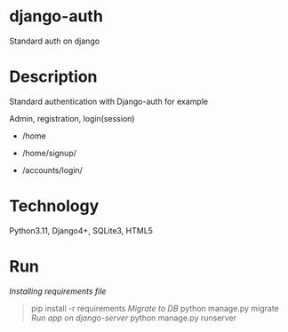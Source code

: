 # django-auth
Standard auth on django 

# Description
Standard authentication with Django-auth for example

Admin, registration, login(session) 

- /home

- /home/signup/

- /accounts/login/


# Technology
Python3.11, Django4+, SQLite3, HTML5

# Run
<i>Installing requirements file</i>
> pip install -r requirements
<i>Migrate to DB</i>
> python manage.py migrate
<i>Run app on django-server</i>
> python manage.py runserver
